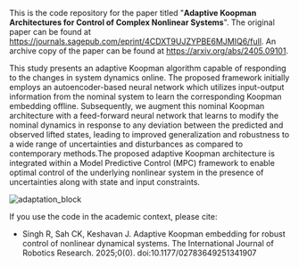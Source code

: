 This is the code repository for the paper titled "**Adaptive Koopman Architectures for Control of Complex Nonlinear Systems**". The original paper can be found at https://journals.sagepub.com/eprint/4CDXT9UJZYPBE6MJMIQ6/full. An archive copy of the paper can be found at https://arxiv.org/abs/2405.09101.

This study presents an adaptive Koopman algorithm capable of responding to the changes in system dynamics online. The proposed framework initially employs an autoencoder-based neural network which utilizes input-output information from the nominal system to learn the corresponding Koopman embedding offline. Subsequently, we augment this nominal Koopman architecture with a feed-forward neural network that learns to modify the nominal dynamics in response to any deviation between the predicted and observed lifted states, leading to improved generalization and robustness to a wide range of uncertainties and disturbances as compared to contemporary methods.The proposed adaptive Koopman architecture is integrated within a Model Predictive Control (MPC) framework to enable optimal control of the underlying nonlinear system in the presence of uncertainties along with state and input constraints. 

![adaptation_block](https://github.com/Rajpal9/Adaptive-koopman/assets/90927685/9bcaec27-a618-40e6-bb59-6771908c5ec1)

If you use the code in the academic context, please cite:
- Singh R, Sah CK, Keshavan J. Adaptive Koopman embedding for robust control of nonlinear dynamical systems. The International Journal of Robotics Research. 2025;0(0). doi:10.1177/02783649251341907
  
